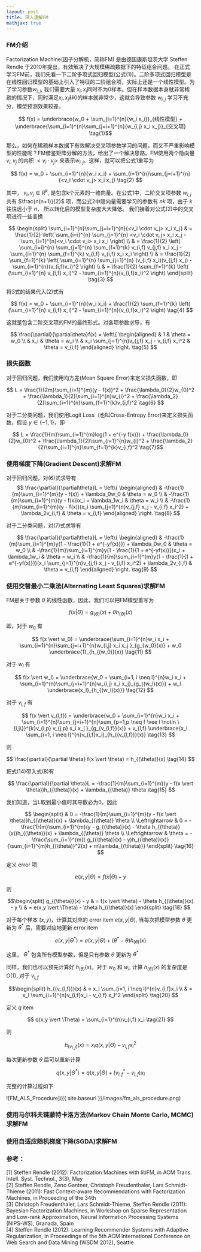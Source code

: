 ```yaml
---
layout: post
title: 深入理解FM
mathjax: true
---
```


### FM介绍
Factorization Machine(因子分解机，简称FM) 是由德国康斯坦茨大学 Steffen Rendle 于2010年提出，有效解决了大规模稀疏数据下的特征组合问题。
在正式学习FM前，我们先看一下二阶多项式回归模型(公式(1))。二阶多项式回归模型是在线性回归模型的基础上引入了特征的二阶组合项，实际上还是一个线性模型。为了学习参数$w_{i,j}$, 我们需要大量 $x_i, x_j$同时不为0样本。但在样本数据本身就非常稀疏的情况下，同时满足$x_i, x_j$非0的样本就非常少，这就会导致参数 $w_{i,j}$ 学习不充分，模型预测效果较差。

$$ f(x) = \underbrace{w_0 + \sum_{i=1}^{n}{w_i x_i}}_{线性模型} + \underbrace{\sum_{i=1}^{n}\sum_{j=i+1}^{n}{w_{i,j} x_i x_j}}_{交叉项} \tag{1}$$

那么，如何在稀疏样本数据下有效解决交叉项参数学习的问题，而又不严重影响模型的性能呢？FM借鉴矩阵分解的方法，给出了一个解决思路。FM使用两个隐向量 $v_i, v_j$ 的内积 $<v_i \cdot v_j>$ 来表示$w_{i, j}$。这样，就可以把公式1重写为

$$ f(x) = w_0 + \sum_{i=1}^{n}{w_i x_i} + \sum_{i=1}^{n}\sum_{j=i+1}^{n}{<v_i \cdot v_j> x_i x_j} \tag{2} $$

其中， $v_i, v_j \in R^k$, 是包含k个元素的一维向量。在公式1中，二阶交叉项参数 $w_{i, j}$ 共有 $\frac{n(n+1)}{2}$ 项，而公式2中隐向量需要学习的参数有 $nk$ 项，由于 $k$ 往往远小于 $n$， 所以转化后的模型复杂度大大降低。
我们接着对公式(2)中的交叉项进行一些变换

$$
\begin{split}
\sum_{i=1}^{n}\sum_{j=i+1}^{n}{<v_i \cdot v_j> x_i x_j} & = \frac{1}{2} \left( \sum_{i=i}^{n} \sum_{j=1}^{n} <v_i \cdot v_j> x_i x_j - \sum_{i=1}^{n}<v_i \cdot v_i> x_i x_i \right) \\
& = \frac{1}{2} \left( \sum_{i=i}^{n} \sum_{j=1}^{n} \sum_{f=1}^{k} v_{i,f} v_{j,f} x_i x_j - \sum_{i=1}^{n} \sum_{f=1}^{k} v_{i,f} v_{i,f} x_i x_i \right) \\
& = \frac{1}{2} \sum_{f=1}^{k} \left( \sum_{i=1}^{n} \sum_{j=1}^{n} (v_{i,f} x_i)(v_{j,f} x_j) - \sum_{i=1}^{n}(v_{i,f}x_i)^2 \right) \\
& = \frac{1}{2} \sum_{f=1}^{k} \left( (\sum_{i=1}^{n} v_{i,f} x_i)^2 - \sum_{i=1}^{n}(v_{i,f}x_i)^2 \right)
\end{split} \tag{3}
$$

将3式的结果代入(2)式有

$$ f(x) = w_0 + \sum_{i=1}^{n}{w_i x_i} + \frac{1}{2} \sum_{f=1}^{k} \left( (\sum_{i=1}^{n} v_{i,f} x_i)^2 - \sum_{i=1}^{n}(v_{i,f}x_i)^2 \right) \tag{4} $$

这就是包含二阶交叉项的FM的最终形式。对各项参数求导，有

$$
\frac{\partial}{\partial\theta}f(x) =
\left\{ \begin{aligned}
& 1 & \theta = w_0 \\
& x_i & \theta = w_i \\
& x_i \sum_{j=1}^{n}v_{j,f} x_j - v_{i,f} x_i^2 & \theta = v_{i,f}
\end{aligned}
\right. \tag{5}
$$

### 损失函数
对于回归问题，我们使用均方差(Mean Square Error)来定义损失函数，即

$$ L = \frac{1}{2m}\sum_{i=1}^{m}(y - f(x))^2 + \frac{\lambda_0}{2}w_{0}^2 + \frac{\lambda_1}{2}\sum_{i=1}^{n}w_{i}^2 + \frac{\lambda_2}{2}\sum_{i=1}^{n}\sum_{f=1}^{k}v_{i,f}^2 \tag{6} $$

对于二分类问题，我们使用Logit Loss（也叫Cross-Entropy Error)来定义损失函数，假设 $y \in \{-1, 1\}$，即

$$ L = \frac{1}{m}\sum_{i=1}^{m}log(1 + e^{-y f(x)}) + \frac{\lambda_0}{2}w_{0}^2 + \frac{\lambda_1}{2}\sum_{i=1}^{n}w_{i}^2 + \frac{\lambda_2}{2}\sum_{i=1}^{n}\sum_{f=1}^{k}v_{i,f}^2 \tag{7}$$


### 使用梯度下降(Gradient Descent)求解FM
对于回归问题，对(6)式求导有
$$
\frac{\partial}{\partial\theta}L =
\left\{ \begin{aligned}
& -\frac{1}{m}\sum_{i=1}^{m}(y - f(x)) + \lambda_0w_0 & \theta = w_0 \\
& -\frac{1}{m}\sum_{i=1}^{m}(y - f(x))x_i + \lambda_1w_i & \theta = w_i \\
& -\frac{1}{m}\sum_{i=1}^{m}(y - f(x))(x_i \sum_{j=1}^{n}v_{j,f} x_j - v_{i,f} x_i^2) + \lambda_2v_{i,f} & \theta = v_{i,f}
\end{aligned}
\right. \tag{8}
$$


对于二分类问题，对(7)式求导有

$$
\frac{\partial}{\partial\theta}L =
\left\{ \begin{aligned}
& -\frac{1}{m}\sum_{i=1}^{m}y(1 - \frac{1}{1 + e^{-yf(x)}}) + \lambda_0w_0 & \theta = w_0 \\
& -\frac{1}{m}\sum_{i=1}^{m}y(1 - \frac{1}{1 + e^{-yf(x)}})x_i + \lambda_1w_i & \theta = w_i \\
& -\frac{1}{m}\sum_{i=1}^{m}y(1 - \frac{1}{1 + e^{-yf(x)}})(x_i \sum_{j=1}^{n}v_{j,f} x_j - v_{i,f} x_i^2) + \lambda_2v_{i,f} & \theta = v_{i,f}
\end{aligned}
\right. \tag{9}
$$

### 使用交替最小二乘法(Alternating Least Squares)求解FM
FM是关于参数 $\theta$ 的线性函数，因此，我们可以把FM模型重写为

$$ f(x \vert \Theta) = g_{(\Theta)}(x) + \theta h_{(\Theta)}(x) \tag{10}$$

即，对于 $w_0$ 有

$$ f(x \vert w_0) = \underbrace{\sum_{i=1}^{n}w_i x_i + \sum_{i=1}^{n}\sum_{j=i+1}^{n}w_{i,j} x_i x_j }_{g_{w_0}(x)} + w_0 \underbrace{1}_{h_{(w_0)}(x)} \tag{11} $$

对于 $w_l$ 有

$$ f(x \vert w_l) = \underbrace{w_0 + \sum_{i=1, i \neq l}^{n}w_i x_i + \sum_{i=1}^{n}\sum_{j=i+1}^{n}w_{i,j} x_i x_j}_{g_{(w_l)(x)}} + w_l \underbrace{x_l}_{h_{(w_l)(x)}} \tag{12} $$

对于 $v_{l,f}$ 有

$$ f(x \vert v_{l,f}) = \underbrace{w_0 + \sum_{i=1}^{n}w_i x_i + \sum_{i=1}^{n}\sum_{j=i+1}^{n}\sum_{p=1,p \neq f \vee l \notin \{i,j\}}^{k}v_{i,p} v_{j,p} x_i x_j }_{g_{v_{i,f}}(x)} + v_{l,f} \underbrace{x_l \sum_{i=1, i \neq l}^{n}v_{i,f}x_i}_{h_{(v_{l,f})}(x)} \tag{13} $$

则

$$ \frac{\partial}{\partial \theta} f(x \vert \theta) = h_{(\theta)}(x) \tag{14} $$

把式(14)带入式(8)有

$$ \frac{\partial}{\partial \theta}L = -\frac{1}{m}\sum_{i=1}^{m}(y - f(x \vert \theta))h_{(\theta)}(x) + \lambda_{(\theta)} \theta \tag{15} $$

我们知道，当L取到最小值时其导数必为0，因此

$$
\begin{split}
& 0 = -\frac{1}{m}\sum_{i=1}^{m}(y - f(x \vert \theta))h_{(\theta)}(x) + \lambda_{(\theta)} \theta \\
\Leftrightarrow & 0 = -\frac{1}{m}\sum_{i=1}^{m}(y - g_{(\theta)}(x) - \theta h_{(\theta)}(x))h_{(\theta)}(x) + \lambda_{(\theta)} \theta \\
\Leftrightarrow & \theta = -\frac{\sum_{i=1}^{m}( g_{(\theta)}(x) - y)h_{(\theta)}(x)}{\sum_{i=1}^{m}h_{(\theta)}^2(x) + m\lambda_{(\theta)}}
\end{split} \tag{16}
$$

定义 error 项

$$ e(x,y \vert \Theta) = f(x \vert \Theta) - y \tag{17} $$

则

$$\begin{split}
g_{(\theta)}(x) - y & =  f(x \vert \theta) - \theta h_{(\theta)}(x) - y \\
& = e(x,y \vert \Theta) - \theta h_{(\theta)}(x)
\end{split} \tag{18}
$$

对于每个样本 $(x,y)$，计算其对应的 error item  $e(x,y \vert \Theta)$, 当每次把模型参数 $\theta$ 更新为 $\theta^{*}$ 后，需要对应地更新 error item

$$ e(x,y \vert \Theta^*) = e(x,y \vert \Theta) + (\theta^* - \theta)h_{(\theta)}(x) \tag{19} $$

这里， $\Theta^*$ 包含所有模型参数，但是只有参数 $\theta$ 更新为 $\theta^*$

同样，我们也可以预先计算好 $h_{(\theta)}(x)$。对于 $w_0$ 和 $w_i$, 计算 $h_{(\theta)}(x)$ 的复杂度是 $O(1)$, 对于 $v_{l,f}$

$$\begin{split}
h_{(v_{l,f})}(x) & = x_l \sum_{i=1, i \neq l}^{n}v_{i,f}x_i \\
& = x_l \sum_{i=1}^{n}v_{i,f}x_i - v_{l,f} x_l^2
\end{split} \tag{20}
$$

定义 $q$ item

$$ q(x,y \vert \Theta) = \sum_{i=1}^{n}v_{i,f} x_i \tag{21} $$

则

$$ h_{(v_{l,f})}(x) = x_l q(x,y \vert \Theta) - v_{l,f} x_i^2  \tag{22} $$

每次更新参数 $\theta$ 后可以重新计算

$$ q(x,y \vert \Theta^*) = q(x,y \vert \Theta) + (v_{l,f}^* - v_{l,f})x_l \tag{23} $$

完整的计算过程如下

![FM_ALS_Procedure]({{ site.baseurl }}/images/fm_als_procedure.png)

### 使用马尔科夫链蒙特卡洛方法(Markov Chain Monte Carlo, MCMC)求解FM

### 使用自适应随机梯度下降(SGDA)求解FM

### 参考：
[1]	Steffen Rendle (2012): Factorization Machines with libFM, in ACM Trans. Intell. Syst. Technol., 3(3), May  
[2] Steffen Rendle, Zeno Gantner, Christoph Freudenthaler, Lars Schmidt-Thieme (2011): Fast Context-aware Recommendations with Factorization Machines, in Proceeding of the 34th  
[3] Christoph Freudenthaler, Lars Schmidt-Thieme, Steffen Rendle (2011): Bayesian Factorization Machines, in Workshop on Sparse Representation and Low-rank Approximation, Neural Information Processing Systems (NIPS-WS), Granada, Spain  
[4] Steffen Rendle (2012): Learning Recommender Systems with Adaptive Regularization, in Proceedings of the 5th ACM International Conference on Web Search and Data Mining (WSDM 2012), Seattle
